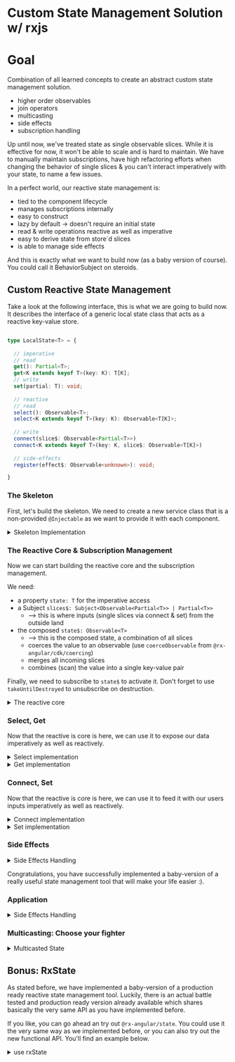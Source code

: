 # Custom State Management Solution w/ rxjs

# Goal

Combination of all learned concepts to create an abstract custom state management solution.

* higher order observables
* join operators
* multicasting
* side effects
* subscription handling

Up until now, we've treated state as single observable slices. While it is effective for now, it won't be able to scale and is hard to maintain.
We have to manually maintain subscriptions, have high refactoring efforts when changing the behavior of single slices & you can't interact imperatively with your state, to name a few issues.

In a perfect world, our reactive state management is:

* tied to the component lifecycle
* manages subscriptions internally
* easy to construct
* lazy by default -> doesn't require an initial state
* read & write operations reactive as well as imperative
* easy to derive state from store`d slices
* is able to manage side effects

And this is exactly what we want to build now (as a baby version of course). You could call it BehaviorSubject on steroids.

## Custom Reactive State Management

Take a look at the following interface, this is what we are going to build now. It describes the interface of a generic local state
class that acts as a reactive key-value store.

```ts

type LocalState<T> = {
  
  // imperative
  // read
  get(): Partial<T>;
  get<K extends keyof T>(key: K): T[K];
  // write
  set(partial: T): void;
  
  // reactive
  // read
  select(): Observable<T>;
  select<K extends keyof T>(key: K): Observable<T[K]>;
  
  // write
  connect(slice$: Observable<Partial<T>>)
  connect<K extends keyof T>(key: K, slice$: Observable<T[K]>)
  
  // side-effects
  register(effect$: Observable<unknown>): void;

}
```

### The Skeleton

First, let's build the skeleton. We need to create a new service class that is a non-provided `@Injectable` as we want to provide it
with each component.

<details>
  <summary>Skeleton Implementation</summary>

```ts
// state.service.ts

@Injectable() // locally provided token
export class StateService<T> {


}

```

</details>

### The Reactive Core & Subscription Management

Now we can start building the reactive core and the subscription management.

We need:
* a property `state: T` for the imperative access
* a Subject `slices$: Subject<Observable<Partial<T>> | Partial<T>>`
  * --> this is where inputs (single slices via connect & set) from the outside land
* the composed `state$: Observable<T>`
  * --> this is the composed state, a combination of all slices
  * coerces the value to an observable (use `coerceObservable` from `@rx-angular/cdk/coercing`)
  * merges all incoming slices
  * combines (scan) the value into a single key-value pair

Finally, we need to subscribe to `state$` to activate it.
Don't forget to use `takeUntilDestroyed` to unsubscribe on destruction.

<details>
  <summary>The reactive core</summary>

```ts
// state.service.ts

import { takeUntilDestroyed } from '@angular/core/rxjs-interop';
import { coerceObservable } from '@rx-angular/cdk/coercing';

class LocalState<T> {
  
  private slices$ = new Subject<Partial<T> | Observable<Partial<T>>>();
  
  // for imperative access
  private state: Partial<T> = {};
  
  // for reactive access
  private state$ = this.slices$.pipe(
    map(coerceObservable),
    mergeAll(),
    scan((state, slice) => ({
      ...state,
      ...slice
    }), {} as T)
  );
  
  constructor() {
    this.state$.pipe(
      takeUntilDestroyed()
    ).subscribe(state => this.state = state)
  
  }
}
```

</details>

### Select, Get

Now that the reactive is core is here, we can use it to expose our data imperatively as well as reactively.

<details>
  <summary>Select implementation</summary>

```ts
// state.service.ts
class LocalState<T> {
  
  select(): Observable<T>;
  select<K extends keyof T>(key: K): Observable<T[K]>;
  select<R>(sliceOrKey ?: OperatorFunction<T, R>) {
    if (!sliceOrKey) {
      return this.state$;
    } else if (typeof sliceOrKey === 'function') {
      return this.state$.pipe(sliceOrKey);
    }
    return this.state$.pipe(map(state => state[sliceOrKey]));
  }

}
```

</details>

<details>
  <summary>Get implementation</summary>

```ts
// state.service.ts

class LocalState<T> {
  
  get(): Partial<T>;
  get<K extends keyof T>(key: K): T[K];
  get<K extends keyof T>(k ?: K): Partial<T> | T[K] {
    if (k) {
      return this.state[k];
    }
    return this.state;
  }

}
```

</details>

### Connect, Set

Now that the reactive is core is here, we can use it to feed it with our users inputs imperatively as well as reactively.

<details>
  <summary>Connect implementation</summary>

```ts
// state.service.ts

class LocalState<T> {
  
  connect(slice$: Observable<Partial<T>>)
  connect<K extends keyof T>(key: K, slice$: Observable<T[K]>)
  connect<K extends keyof T>(keyOrSlice: K | Observable<Partial<T>>, keySlice$ ?: Observable<T[K]>) {
    if (keySlice$) {
      this.slices$.next(keySlice$.pipe(
        map(keySlice => ({ [keyOrSlice as K]: keySlice } as unknown as Partial<T>))
      ))
    } else {
      this.slices$.next(keyOrSlice as Observable<Partial<T>>);
    }
  }

}
```

</details>

<details>
  <summary>Set implementation</summary>

```ts
// state.service.ts

class LocalState<T> {
  
  set(slice: Partial<T>) {
    this.slices$.next(slice);
  }
}
```

</details>

### Side Effects

<details>
  <summary>Side Effects Handling</summary>

```ts
// state.service.ts

class LocalState<T> {
  
  private effects$ = new Subject<Observable<unknown>>();
  
  constructor() {
    /**/
    this.effects$.pipe(mergeAll(), takeUntilDestroyed()).subscribe()
  }
  
  register(effect$: Observable<unknown>) {
    this.effects$.next(effect$);
  }

}
```

</details>

Congratulations, you have successfully implemented a baby-version of a really useful state management tool that will make your life easier :).

### Application

<details>
  <summary>Side Effects Handling</summary>

```ts
// state.service.ts

class LocalState<T> {
  
  private effects$ = new Subject<Observable<unknown>>();
  
  constructor() {
    /**/
    this.effects$.pipe(mergeAll(), takeUntilDestroyed()).subscribe()
  }
  
  register(effect$: Observable<unknown>) {
    this.effects$.next(effect$);
  }
}
```

</details>

### Multicasting: Choose your fighter

<details>
  <summary>Multicasted State</summary>

```ts
// state.service.ts

class LocalState<T> {
  private state$ = this.slices$.pipe(
    map(coerceObservable),
    mergeAll(),
    scan((state, slice) => ({
      ...state,
      ...slice
    }), {} as T),
    /* ADD MULTICASTING HERE */
    share({
      connector: () => new ReplaySubject(1),
      resetOnRefCountZero: true
    })
  );
}
```

</details>

## Bonus: RxState

As stated before, we have implemented a baby-version of a production ready reactive state management tool.
Luckily, there is an actual battle tested and production ready version already available which shares basically the very same API as you have
implemented before.

If you like, you can go ahead an try out `@rx-angular/state`. You could use it the very same way as we implemented before, or you can also
try out the new functional API. You'll find an example below.

<details>
  <summary>use rxState</summary>

```ts

private state = rxState<{
  favorites: Record<string, MovieModel>;
  favoritesLoading: Record<string, boolean>;
  movies: TMDBMovieModel[];
}>(({ connect, get, set }) => {
  
  set({
    favoritesLoading: {},
    favorites: {},
  })
  
  // connect('movies', this.movies$);
  
  connect('favorites', this.movieService.getFavoriteMovies().pipe(
    map(favorites => toDictionary(favorites, 'id'))
  ));
  
  connect(
    this.toggleFavorite$.pipe(
      groupBy(movie => movie.id),
      mergeMap(movie$ => {
        return movie$.pipe(
          exhaustMap(movie => {
            return this.movieService.toggleFavorite(movie).pipe(
              map(isFavorite => {
                const favoritesLoading = { ...get('favoritesLoading'), [movie.id]: false };
                if (isFavorite) {
                  return {
                    favoritesLoading,
                    favorites: {
                      ...get('favorites'),
                      [movie.id]: movie
                    }
                  };
                }
                const favoriteMap = {
                  ...get('favorites')
                };
                delete favoriteMap[movie.id];
                return {
                  favorites: favoriteMap,
                  favoritesLoading: { ...get('favoritesLoading'), [movie.id]: false }
                };
              }),
              startWith({
                favoritesLoading: { ...get('favoritesLoading'), [movie.id]: true }
              })
            );
          })
        )
      })
    )
  )
})

readonly
favoritesMap$ = this.state.select('favorites');
readonly
favoritesLoadingMap$ = this.state.select('favoritesLoading');

```

</details>


